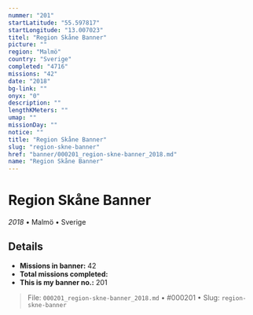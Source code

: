 ```yaml
---
nummer: "201"
startLatitude: "55.597817"
startLongitude: "13.007023"
titel: "Region Skåne Banner"
picture: ""
region: "Malmö"
country: "Sverige"
completed: "4716"
missions: "42"
date: "2018"
bg-link: ""
onyx: "0"
description: ""
lengthKMeters: ""
umap: ""
missionDay: ""
notice: ""
title: "Region Skåne Banner"
slug: "region-skne-banner"
href: "banner/000201_region-skne-banner_2018.md"
name: "Region Skåne Banner"
---
```

# Region Skåne Banner

*2018* • Malmö • Sverige





## Details

- **Missions in banner:** 42
- **Total missions completed:** 
- **This is my banner no.:** 201






> File: `000201_region-skne-banner_2018.md` • #000201 • Slug: `region-skne-banner`
